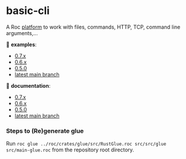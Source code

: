 # basic-cli

A Roc [platform](https://github.com/roc-lang/roc/wiki/Roc-concepts-explained#platform) to work with files, commands, HTTP, TCP, command line arguments,...

:eyes: **examples**:
  - [0.7.x](https://github.com/roc-lang/basic-cli/tree/0.7.1/examples)
  - [0.6.x](https://github.com/roc-lang/basic-cli/tree/0.6.2/examples)
  - [0.5.0](https://github.com/roc-lang/basic-cli/tree/0.5.0/examples)
  - [latest main branch](https://github.com/roc-lang/basic-cli/tree/main/examples)

:book: **documentation**:
  - [0.7.x](https://www.roc-lang.org/packages/basic-cli/0.7.1)
  - [0.6.x](https://www.roc-lang.org/packages/basic-cli/0.6.2)
  - [0.5.0](https://www.roc-lang.org/packages/basic-cli/0.5.0)
  - [latest main branch](https://www.roc-lang.org/packages/basic-cli)

### Steps to (Re)generate glue

Run `roc glue ../roc/crates/glue/src/RustGlue.roc src/src/glue src/main-glue.roc` from the repository root directory.
